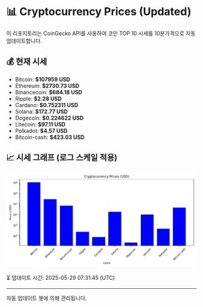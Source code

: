 
# 📊 Cryptocurrency Prices (Updated)

이 리포지토리는 CoinGecko API를 사용하여 코인 TOP 10 시세를 10분가격으로 자동 업데이트합니다.

## 💰 현재 시세
- Bitcoin: **$107959 USD**
- Ethereum: **$2730.73 USD**
- Binancecoin: **$684.18 USD**
- Ripple: **$2.28 USD**
- Cardano: **$0.752311 USD**
- Solana: **$172.77 USD**
- Dogecoin: **$0.224622 USD**
- Litecoin: **$97.11 USD**
- Polkadot: **$4.57 USD**
- Bitcoin-cash: **$423.03 USD**

## 📈 시세 그래프 (로그 스케일 적용)
![Crypto Prices](crypto_prices.png)

⏳ 업데이트 시간: 2025-05-29 07:31:45 (UTC)

---
자동 업데이트 봇에 의해 관리됩니다.
